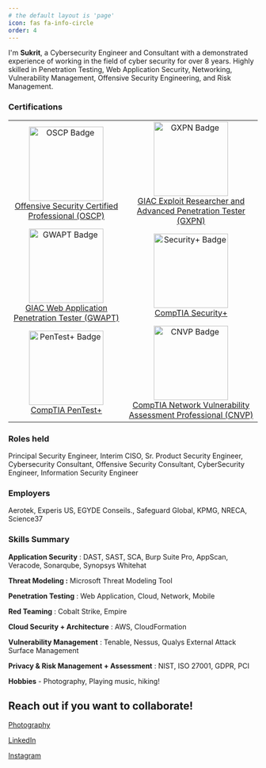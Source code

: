 ```yaml
---
# the default layout is 'page'
icon: fas fa-info-circle
order: 4
---
```



I'm **Sukrit**, a Cybersecurity Engineer and Consultant with a demonstrated experience of working in the field of cyber security for over 8 years. Highly skilled in Penetration Testing, Web Application Security, Networking, Vulnerability Management, Offensive Security Engineering, and Risk Management.

### **Certifications**

<table>
  <tr>
    <td align="center">
    <img src="https://api.accredible.com/v1/frontend/credential_website_embed_image/badge/84300472" alt="OSCP Badge" style="width:150px;height:150px;"/><br/>
      <a href="https://credentials.offsec.com/f5be66f5-da61-4429-b0d6-432071f77c21#acc.zEoCh9qS">Offensive Security Certified Professional (OSCP)
      </a> <br>
    </td>
    <td align="center">
    <img src="https://images.credly.com/size/340x340/images/d27ba1a5-2cc6-4ae0-a0f8-756ffdbc1745/image.png" alt="GXPN Badge" style="width:150px;height:150px;"/><br/>
      <a href="https://www.credly.com/badges/6753b28a-3aa1-478f-84c8-c98d5818f5d8/public_url"> GIAC Exploit Researcher and Advanced Penetration Tester (GXPN)
      </a>
    </td>
  </tr>
  <tr>
    <td align="center">
      <img src="https://images.credly.com/size/340x340/images/f535241f-edd3-4dd2-93fd-2243dbc0826e/image.png" alt="GWAPT Badge" style="width:150px;height:150px;"/><br/>
      <a href="https://www.credly.com/badges/317dcb4b-b054-4193-af46-e548a0220e8f/public_url">
        GIAC Web Application Penetration Tester (GWAPT)
      </a>
    </td>
    <td align="center">
      <img src="https://images.credly.com/size/340x340/images/80d8a06a-c384-42bf-ad36-db81bce5adce/blob" alt="Security+ Badge" style="width:150px;height:150px;"/><br/>
      <a href="https://www.credly.com/badges/ad17956f-a0df-4593-a672-113afe772935/public_url">
        CompTIA Security+
      </a>
    </td>
  </tr>
  <tr>
    <td align="center">
    <img src="https://images.credly.com/size/340x340/images/c7ac176b-15a3-4726-827a-e8cee8fe44dc/blob" alt="PenTest+ Badge" style="width:150px;height:150px;"/><br/>
      <a href="https://www.credly.com/badges/f324f454-a3ca-47d7-95b2-7d61cc583536/public_url">
        CompTIA PenTest+
      </a>
    </td>
    <td align="center">
    <img src="https://images.credly.com/size/340x340/images/3eaf80a9-a69a-480a-a98b-e9a91796d6cb/CompTIA_CNVP.png" alt="CNVP Badge" style="width:150px;height:150px;"/><br/>
      <a href="https://www.credly.com/badges/19c89948-8e2a-4231-9398-1204afe3d55d/public_url">
        CompTIA Network Vulnerability Assessment Professional (CNVP)
      </a>
    </td>
  </tr>
</table>


### **Roles held**

Principal Security Engineer, Interim CISO, Sr. Product Security Engineer, Cybersecurity Consultant, Offensive Security Consultant, CyberSecurity Engineer, Information Security Engineer

### **Employers**

Aerotek, Experis US, EGYDE Conseils., Safeguard Global, KPMG, NRECA, Science37

### **Skills Summary**

**Application Security** : DAST, SAST, SCA, Burp Suite Pro, AppScan, Veracode, Sonarqube, Synopsys Whitehat

**Threat Modeling :** Microsoft Threat Modeling Tool

**Penetration Testing** : Web Application, Cloud, Network, Mobile

**Red Teaming** : Cobalt Strike, Empire

**Cloud Security + Architecture** : AWS, CloudFormation

**Vulnerability Management** : Tenable, Nessus, Qualys External Attack Surface Management

**Privacy & Risk Management + Assessment** : NIST, ISO 27001, GDPR, PCI

**Hobbies** - Photography, Playing music, hiking!

## **Reach out if you want to collaborate!**

[Photography](https://photography.sukritdua.com)  
  
[LinkedIn](https://linkedin.com/in/sukritdua)  
  
[Instagram](https://instagram.com/man_in_toronto)